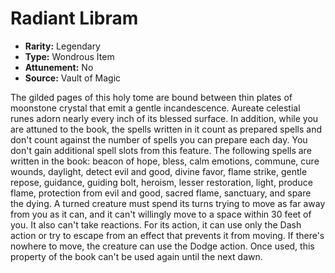 # Radiant Libram

- **Rarity:** Legendary
- **Type:** Wondrous Item
- **Attunement:** No
- **Source:** Vault of Magic

The gilded pages of this holy tome are bound between thin plates of moonstone crystal that emit a gentle incandescence. Aureate celestial runes adorn nearly every inch of its blessed surface. In addition, while you are attuned to the book, the spells written in it count as prepared spells and don't count against the number of spells you can prepare each day. You don't gain additional spell slots from this feature. The following spells are written in the book: beacon of hope, bless, calm emotions, commune, cure wounds, daylight, detect evil and good, divine favor, flame strike, gentle repose, guidance, guiding bolt, heroism, lesser restoration, light, produce flame, protection from evil and good, sacred flame, sanctuary, and spare the dying. A turned creature must spend its turns trying to move as far away from you as it can, and it can't willingly move to a space within 30 feet of you. It also can't take reactions. For its action, it can use only the Dash action or try to escape from an effect that prevents it from moving. If there's nowhere to move, the creature can use the Dodge action. Once used, this property of the book can't be used again until the next dawn.
